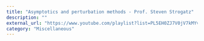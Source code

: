 ```yaml
---
title: "Asymptotics and perturbation methods - Prof. Steven Strogatz"
description: ""
external_url: "https://www.youtube.com/playlist?list=PL5EH0ZJ7V0jV7kMYvPcZ7F9oaf_YAlfbI"
category: "Miscellaneous"
---
```

